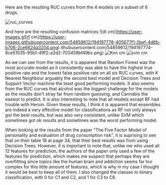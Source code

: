 
Here are the resulting RUC curves from the 4 models on a subset of 6 drugs.

![ruc_curves](https://user-images.githubusercontent.com/54859612/194197741-a8bbcd87-fdde-4165-aac9-e864438b7224.png)

And here are the resulting confusion matrices
![dt cm](https://user-images.g![rf cm](https://user-images.githubusercontent.com/54859612/194197778-405677f1-2bef-4d6b-b706-2ce6624a3204.png)
ithubusercontent.com/54859612/194197774-8ce51035-95b1-49f2-a2d2-703459bf49bc.png)
![Knn cm](https://user-images.githubusercontent.com/54859612/194197794-f7ac85e7-0e5f-4d4c-9b56-bdbb75507e2c.png)
![svm cm](https://user-images.githubusercontent.com/54859612/194197812-b4f625c3-160c-4a92-b853-fd6839253d0e.png)

As we can see from the results, it is apparent that Random Forest was the most accurate model as it consistently was able to have the highest true positive rate and the lowest false positive rate on all six RUC curves, with K Nearest Neighbour arguably the second best model and Decision Trees and Support Vector machine the least good performing models. It also seems from the RUC curves that alcohol was the biggest challenge for the models as the results don't stray far from random guessing, and Cannabis the easiest to predict. It is also interesting to note that all models except RF had trouble with Heroin. Given these results, I think it is apparent that ensembles are indeed a very effective model for classifications as RF not only always got the best results, but was also very consistent, unlike SVM which sometimes got ok results and sometimes was the worst performing model. 

When looking at the results from the paper "The Five Factor Model of personality and evaluation of drug consumption risk", it is suprising to see that on their table 18 at page 34, that their best results was from using Decision Trees. However, it is important to note that, unlike me who used all 12 features for prediction, the authors of the paper only used a few of the features for prediction, which makes me suspect that perhaps they are overfitting since topics like the human brain and addiction seems far too complex for this little amount of features, which is why in my case I thought it would be best to keep all of them. I also changed the classes to binary classification, with 0 for C1 and C2, and 1 for C3 to C6. 
